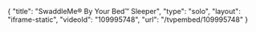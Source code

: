 {
    "title": "SwaddleMe&reg; By Your Bed&trade; Sleeper",
    "type": "solo",
    "layout": "iframe-static",
    "videoId": "109995748",
    "url": "\/tvpembed\/109995748"
}